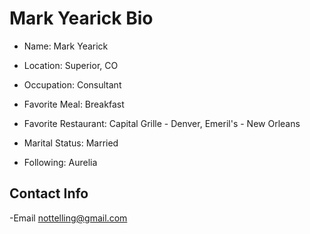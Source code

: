 # Mark Yearick Bio
- Name: Mark Yearick
- Location: Superior, CO
- Occupation: Consultant
- Favorite Meal: Breakfast
- Favorite Restaurant:  Capital Grille - Denver, Emeril's - New Orleans
- Marital Status: Married

- Following: Aurelia


## Contact Info
-Email nottelling@gmail.com

